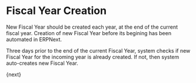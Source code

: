 <!-- add-breadcrumbs -->
# Fiscal Year Creation

New Fiscal Year should be created each year, at the end of the current fiscal year. Creation of new Fiscal Year before its begining has been automated in ERPNext.

Three days prior to the end of the current Fiscal Year, system checks if new Fiscal Year for the incoming year is already created. If not, then system auto-creates new Fiscal Year.

{next}
